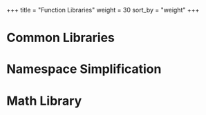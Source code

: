 +++
title = "Function Libraries"
weight = 30
sort_by = "weight"
+++

# Common Libraries
# Namespace Simplification
# Math Library